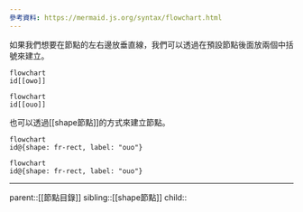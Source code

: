 ```yaml
---
參考資料: https://mermaid.js.org/syntax/flowchart.html
---
```

如果我們想要在節點的左右邊放垂直線，我們可以透過在預設節點後面放兩個中括號來建立。
```Mermaid
flowchart
id[[owo]]
```
```mermaid
flowchart
id[[ouo]]
```

也可以透過[[shape節點]]的方式來建立節點。
```Mermaid
flowchart
id@{shape: fr-rect, label: "ouo"}
```
```mermaid
flowchart
id@{shape: fr-rect, label: "ouo"}
```
- - -
parent::[[節點目錄]]
sibling::[[shape節點]]
child::